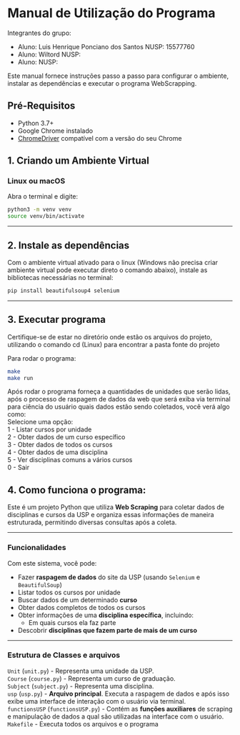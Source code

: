 # Manual de Utilização do Programa

Integrantes do grupo:
- Aluno: Luis Henrique Ponciano dos Santos      NUSP: 15577760
- Aluno: Wiltord    NUSP:
- Aluno:            NUSP:

Este manual fornece instruções passo a passo para configurar o ambiente, instalar as dependências e executar o programa WebScrapping.

## Pré-Requisitos

- Python 3.7+
- Google Chrome instalado
- [ChromeDriver](https://sites.google.com/chromium.org/driver/) compatível com a versão do seu Chrome

## 1. Criando um Ambiente Virtual

### Linux ou macOS

Abra o terminal e digite:

```bash
python3 -m venv venv
source venv/bin/activate
```

---


## 2. Instale as dependências 

Com o ambiente virtual ativado para o linux (Windows não precisa criar ambiente virtual pode executar direto o comando abaixo), instale as bibliotecas necessárias no terminal:
```bash
pip install beautifulsoup4 selenium
```

---

## 3. Executar programa

Certifique-se de estar no diretório onde estão os arquivos do projeto, utilizando o comando cd (Linux) para encontrar a pasta fonte do projeto

Para rodar o programa:
```bash
make
make run
```
Após rodar o programa forneça a quantidades de unidades que serão lidas, após o processo de raspagem de dados da web que será exiba via terminal para ciência do usuário 
quais dados estão sendo coletados, você verá algo como:
 <br>
Selecione uma opção:
 <br>
1 - Listar cursos por unidade
 <br>
2 - Obter dados de um curso específico
 <br>
3 - Obter dados de todos os cursos
 <br>
4 - Obter dados de uma disciplina
 <br>
5 - Ver disciplinas comuns a vários cursos
 <br>
0 - Sair




## 4. Como funciona o programa:

Este é um projeto Python que utiliza **Web Scraping** para coletar dados de disciplinas e cursos da USP e organiza essas informações de maneira estruturada, permitindo diversas consultas após a coleta.

---

### Funcionalidades

Com este sistema, você pode:

- Fazer **raspagem de dados** do site da USP (usando `Selenium` e `BeautifulSoup`)
- Listar todos os cursos por unidade 
- Buscar dados de um determinado **curso**
- Obter dados completos de todos os cursos
- Obter informações de uma **disciplina específica**, incluindo:
  - Em quais cursos ela faz parte
- Descobrir **disciplinas que fazem parte de mais de um curso**

---

### Estrutura de Classes e arquivos

`Unit` (`unit.py`) - Representa uma unidade da USP.
 <br>
`Course` (`course.py`) - Representa um curso de graduação.
 <br>
`Subject` (`subject.py`) - Representa uma disciplina. 
 <br>
`usp` (`usp.py`) -  **Arquivo principal**. Executa a raspagem de dados e após isso exibe uma interface de interação com o usuário via terminal.
 <br>
`functionsUSP` (`functionsUSP.py`) -  Contém as **funções auxiliares** de scraping e manipulação de dados a qual são utilizadas na interface com o usuário.
 <br>
`Makefile` - Executa todos os arquivos e o programa


